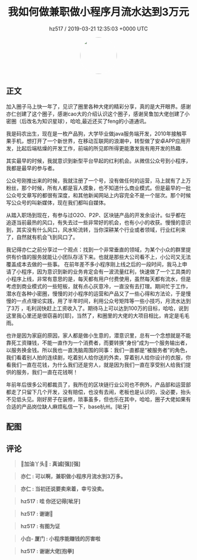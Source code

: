 <h1 align="center">我如何做兼职做小程序月流水达到3万元</h1>
<p align="center">
    <a>hz517 / 2019-03-21 12:35:03 &#43;0000 UTC</a>
</p>

<div align="center">
    <img src="https://images.zsxq.com/FuaDm27UciYzp9VPSAi5ERFmzSQW?e=1590940799&amp;token=kIxbL07-8jAj8w1n4s9zv64FuZZNEATmlU_Vm6zD:07n54eCmYValAh9KLHdBveXK4zw=" width="100" height="100" style="border:1px solid;border-radius:50%; color:#ffffff"/>
</div>

## 正文

<div>
加入圈子马上快一年了，见识了圈里各种大佬的精彩分享，真的是大开眼界。感谢亦仁创建了这个圈子，感谢cao大的介绍认识这个圈子，感谢吴鲁加大佬创建了小密圈（后改名为知识星球），哈哈,最近还买了feng的小道通讯。

我是码农出生，现在是一枚产品狗，大学毕业做java服务端开发，2010年接触苹果手机，想打开了一个新世界，在移动互联网的浪潮中，转型做了安卓APP应用开发，比起后端枯燥的开发工作，前端的所见即所得更能激发我有用开发的热趣.

其实最早的时候，我就意识到新型平台早起的红利机会。从微信公众号到小程序，我都是最早的参与者。

公众号刚推出来的时候，我就注册了一个号，没有做任何的运营，马上就有了上万粉丝，那个时候，所有人都是盲人摸象，也不知道什么商业模式。但是最早的一批公众号文章写的都很有深度，和其他新闻网站上内容完全不是一个层次。那个时候写公众号的叫新媒体，现在我们都叫自媒体。

从踏入职场到现在，有参与过O2O、P2P、区块链产品的开发余设计。似乎都在追逐当前最热的风口，有失去过一些非常好的机会，也有小小的收获。慢慢的意识到，其实没有什么风口，风水轮流转，当你深耕某个行业或者领域，行业红利来了，自然就有机会飞到风口了。

我记得亦仁之前分享过一个观点：找到一个非常垂直的领域，为某个小众的群里提供有价值的服务就能让小团队存活下来。也就是那些大公司看不上，小公司又无法覆盖成本去做的一些事。
在前年差不多小程序刚上线之后的一段时间，我马上申请了小程序，因为意识到新的业务肯定会有一波流量红利，快速做了一个工具类的小程序上线，非常有意思的是，每天都有用户付费使用，虽然每天都有流水，但是考虑到商业模式的一些短板，就有点心灰意冷，一直没有去打理。期间忙于工作，潜水在各种小密圈，慢慢的对小程序的运营和产品又了一些心得和方法论，于是慢慢的一点点理论实践，用了半年时间，利用公众号矩阵等一些小技巧，月流水达到了3万 ，毛利润快赶上工资收入了。期待马上可以达到100万的目标，哈哈，说到这里我心里还是很窃喜的[耶]，当然了，和圈里的大佬的大项目相比，肯定是毛毛雨。

也许是因为家庭的原因，家人都是做小生意的，潜意识里，总有一个念想就是不能靠死工资赚钱，不能一直作为一个消费者，而要转换“身份”成为一个服务输出者，以服务换金钱。所以我也一直洗脑周围的同事：我们一直都是“被服务者”的角色，我们看着别人拍的连续剧，吃着别人给你送的外卖，穿着别人给你设计的衣服，你看我们一直在花钱，为什么我们还是穷人，就是因为我们一直在享受别人给我们提供的服务，我们一直在花钱啊！

年前年后很多公司都裁员了，我所在的区块链行业公司也不例外，产品部和运营部都走了只留下几个开发，没有赔偿，也没有去闹，老板也是认识的，没必要，抬头不见低头见。刚好房子在装修，琐事虽多，但也乐在其中，哈哈，圈子大佬如果有合适的产品岗位缺人麻烦私信一下，base杭州。[呲牙]
</div>

## 配图
<div class="image" align="center">

</div>

## 评论

<div align="left">
<div>

<blockquote >
<span> <strong>📖加油丫头💝 : 真诚[强][强] </strong></span>
</blockquote>

<blockquote >
<span> <strong>亦仁 : 可以啊，兼职做小程序月流水到3万多。 </strong></span>
</blockquote>

<blockquote >
<span> <strong>亦仁 : 当初还说要卖来着，幸亏没卖。 </strong></span>
</blockquote>

<blockquote >
<span> <strong>hz517 : 哇 你还记得[呲牙] </strong></span>
</blockquote>

<blockquote >
<span> <strong>hz517 : 谢谢🙏 </strong></span>
</blockquote>

<blockquote >
<span> <strong>hz517 : 有图为证 </strong></span>
</blockquote>

<blockquote >
<span> <strong>小白- 厦门 : 小程序能赚钱的厉害啦 </strong></span>
</blockquote>

<blockquote >
<span> <strong>hz517 : 谢谢大佬[抱拳] </strong></span>
</blockquote>

</div>
</div>